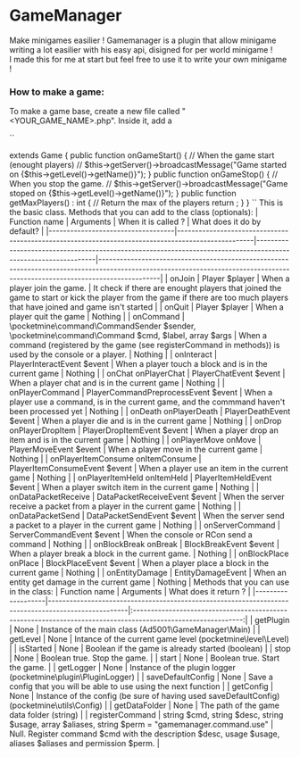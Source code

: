 # GameManager
Make minigames easilier !
Gamemanager is a plugin that allow minigame writing a lot easilier with his easy api, disigned for per world minigame !    
I made this for me at start but feel free to use it to write your own minigame !     
### How to make a game:     
To make a game base, create a new file called "<YOUR_GAME_NAME>.php". Inside it, add a 

``    
<?php

use Ad5001\GameManager\Game;
use pocketmine\Player;

class <YOUR_GAME_NAME> extends Game {

public function onGameStart() { // When the game start (enought players)
// $this->getServer()->broadcastMessage("Game started on {$this->getLevel()->getName()}");
}


public function onGameStop() { // When you stop the game.
// $this->getServer()->broadcastMessage("Game stoped on {$this->getLevel()->getName()}");
}
   

public function getMaxPlayers() : int { // Return the max of the players
return <NUMBER OF PLAYERS MAX>;
}
  
}   ``    
This is the basic class.    
Methods that you can add to the class (optionals):    


| Function name                     | Arguments                                                                                         | When it is called ?                                                                                           | What does it do by default?                                                                                                                                                 |
|-----------------------------------|---------------------------------------------------------------------------------------------------|---------------------------------------------------------------------------------------------------------------|-----------------------------------------------------------------------------------------------------------------------------------------------------------------------------|
| onJoin                            | Player $player                                                                                    | When a player join the game.                                                                                  | It check if there are enought players that joined the game to start or kick the player from the game if there are too much players that have joined and game  isn't started |
| onQuit                            | Player $player                                                                                    | When a player quit the game                                                                                   | Nothing                                                                                                                                                                     |
| onCommand                         | \pocketmine\command\CommandSender $sender, \pocketmine\command\Command $cmd,  $label, array $args | When a command (registered by the game (see  registerCommand in methods)) is used by the console or a player. | Nothing                                                                                                                                                                     |
| onInteract                        | PlayerInteractEvent $event                                                                        | When a player touch a block  and is in the current game                                                       | Nothing                                                                                                                                                                     |
| onChat onPlayerChat               | PlayerChatEvent $event                                                                            | When a player chat and  is in the current game                                                                | Nothing                                                                                                                                                                     |
| onPlayerCommand                   | PlayerCommandPreprocessEvent $event                                                               | When a player use a  command, is in the current  game, and the commmand haven't been processed yet            | Nothing                                                                                                                                                                     |
| onDeath onPlayerDeath             | PlayerDeathEvent $event                                                                           | When a player die and  is in the current game                                                                 | Nothing                                                                                                                                                                     |
| onDrop onPlayerDropItem           | PlayerDropItemEvent $event                                                                        | When a player drop an item and is in the current game                                                         | Nothing                                                                                                                                                                     |
| onPlayerMove onMove               | PlayerMoveEvent $event                                                                            | When a player move in  the current game                                                                       | Nothing                                                                                                                                                                     |
| onPlayerItemConsume onItemConsume | PlayerItemConsumeEvent $event                                                                     | When a player use an item in the current game                                                                 | Nothing                                                                                                                                                                     |
| onPlayerItemHeld onItemHeld       | PlayerItemHeldEvent $event                                                                        | When a player switch item in the current game                                                                 | Nothing                                                                                                                                                                     |
| onDataPacketReceive               | DataPacketReceiveEvent $event                                                                     | When the server receive a packet from a player in the current game                                            | Nothing                                                                                                                                                                     |
| onDataPacketSend                  | DataPacketSendEvent $event                                                                        | When the server send a packet to a player in the current game                                                 | Nothing                                                                                                                                                                     |
| onServerCommand                   | ServerCommandEvent $event                                                                         | When the console or RCon send a command                                                                       | Nothing                                                                                                                                                                     |
| onBlockBreak onBreak              | BlockBreakEvent $event                                                                            | When a player break a block in the current game.                                                              | Nothing                                                                                                                                                                     |
| onBlockPlace onPlace              | BlockPlaceEvent $event                                                                            | When a player place a block in the current game                                                               | Nothing                                                                                                                                                                     |
| onEntityDamage                    | EntityDamageEvent                                                                                 | When an entity get damage in the current game                                                                 | Nothing                                                                                                                                                                     |


Methods that you can use in the class:

| Function name     | Arguments                                                                                          |                                             What does it return ?                                            |
|-------------------|----------------------------------------------------------------------------------------------------|:------------------------------------------------------------------------------------------------------------:|
| getPlugin         | None                                                                                               | Instance of the main class (Ad5001\GameManager\Main)                                                         |
| getLevel          | None                                                                                               | Intance of the current game level (pocketmine\level\Level)                                                   |
| isStarted         | None                                                                                               | Boolean if the game is already started (boolean)                                                             |
| stop              | None                                                                                               | Boolean true. Stop the game.                                                                                 |
| start             | None                                                                                               | Boolean true. Start the game.                                                                                |
| getLogger         | None                                                                                               | Instance of the plugin logger (pocketmine\plugin\PluginLogger)                                               |
| saveDefaultConfig | None                                                                                               | Save a config that you will be able to use using the next function                                           |
| getConfig         | None                                                                                               | Instance of the config (be sure of having used saveDefaultConfig)(pocketmine\utils\Config)                   |
| getDataFolder     | None                                                                                               | The path of the game data folder (string)                                                                    |
| registerCommand   | string $cmd, string $desc, string $usage, array $aliases, string $perm = "gamemanager.command.use" | Null. Register command $cmd with the description $desc, usage $usage, aliases $aliases and permission $perm. |
